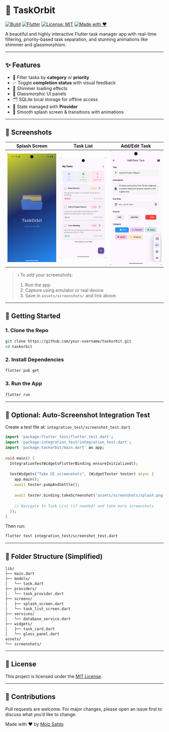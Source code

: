 
# 🌌 TaskOrbit

[![Build](https://img.shields.io/badge/build-passing-brightgreen.svg)](https://flutter.dev)
[![Flutter](https://img.shields.io/badge/Flutter-3.22-blue)](https://flutter.dev)
[![License: MIT](https://img.shields.io/badge/license-MIT-blue.svg)](LICENSE)
[![Made with ❤️](https://img.shields.io/badge/Made%20with-%E2%9D%A4-red)](https://github.com/moizsahto)

A beautiful and highly interactive Flutter task manager app with real-time filtering, priority-based task separation, and stunning animations like shimmer and glassmorphism.

---

## ✨ Features

- 🧠 Filter tasks by **category** or **priority**
- ✅ Toggle **completion status** with visual feedback
- 🎨 Shimmer loading effects
- 💎 Glassmorphic UI panels
- 🗂 SQLite local storage for offline access
- 🔁 State managed with **Provider**
- 🚀 Smooth splash screen & transitions with animations

---

## 📸 Screenshots

| Splash Screen | Task List | Add/Edit Task |
|---------------|------------|----------------|
| ![Splash](assets/screenshots/splash.png) | ![TaskList](assets/screenshots/taskList.png) | ![AddEdit](assets/screenshots/taskAdd.png) |

> ℹ️ To add your screenshots:  
> 1. Run the app  
> 2. Capture using emulator or real device  
> 3. Save in `assets/screenshots/` and link above.

---

## 🚀 Getting Started

### 1. Clone the Repo

```bash
git clone https://github.com/your-username/taskorbit.git
cd taskorbit
```

### 2. Install Dependencies

```bash
flutter pub get
```

### 3. Run the App

```bash
flutter run
```

---

## 🧪 Optional: Auto-Screenshot Integration Test

Create a test file at: `integration_test/screenshot_test.dart`

```dart
import 'package:flutter_test/flutter_test.dart';
import 'package:integration_test/integration_test.dart';
import 'package:taskorbit/main.dart' as app;

void main() {
  IntegrationTestWidgetsFlutterBinding.ensureInitialized();

  testWidgets("Take UI screenshots", (WidgetTester tester) async {
    app.main();
    await tester.pumpAndSettle();

    await tester.binding.takeScreenshot('assets/screenshots/splash.png');

    // Navigate to Task List (if needed) and take more screenshots
  });
}
```

Then run:

```bash
flutter test integration_test/screenshot_test.dart
```

---

## 📂 Folder Structure (Simplified)

```
lib/
├── main.dart
├── models/
│   └── task.dart
├── providers/
│   └── task_provider.dart
├── screens/
│   ├── splash_screen.dart
│   └── task_list_screen.dart
├── services/
│   └── database_service.dart
├── widgets/
│   ├── task_card.dart
│   └── glass_panel.dart
assets/
└── screenshots/
```

---

## 📃 License

This project is licensed under the [MIT License](LICENSE).

---

## 🙌 Contributions

Pull requests are welcome. For major changes, please open an issue first to discuss what you’d like to change.

Made with ❤️ by [Moiz Sahto](https://github.com/moizsahto)
